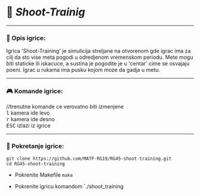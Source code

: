 # :gun: _Shoot-Trainig_
___

### :memo: Opis igrice:
Igrica 'Shoot-Training' je simulicija streljane na otvorenom gde igrac ima za cilj da sto vise meta pogodi u odredjenom vremenskom periodu. Mete mogu biti staticke ili iskacuce, a sustina je pogodite je u 'centar' cime se osvajaju poeni. Igrac u rukama ima pusku
kojom moze da gadja u metu.
___

### :video_game: Komande igrice:
//trenutne komande ce verovatno biti izmenjene <br>
<kbd>l</kbd> kamera ide levo <br>
<kbd>r</kbd> kamera ide desno <br>
<kbd>ESC</kbd> izlazi iz igrice 
___

### :wrench: Pokretanje igrice:
```shell
git clone https://github.com/MATF-RG19/RG45-shoot-training.git
cd RG45-shoot-training
```
* Pokrenite Makefile `make` <br>
- Pokrenite igricu komandom `./shoot_training

